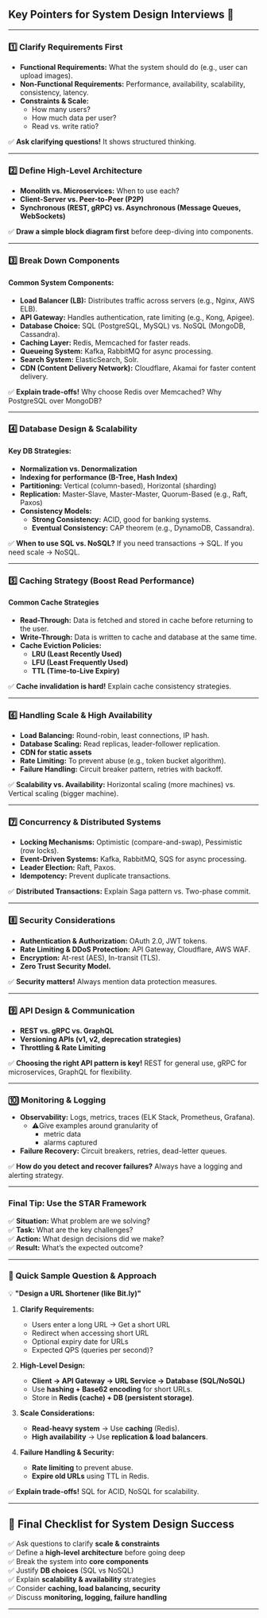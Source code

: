 ## **Key Pointers for System Design Interviews** 🚀

---

### **1️⃣ Clarify Requirements First**

- **Functional Requirements:** What the system should do (e.g., user can upload images).
- **Non-Functional Requirements:** Performance, availability, scalability, consistency, latency.
- **Constraints & Scale:**
    - How many users?
    - How much data per user?
    - Read vs. write ratio?

✅ **Ask clarifying questions!** It shows structured thinking.

---

### **2️⃣ Define High-Level Architecture**

- **Monolith vs. Microservices:** When to use each?
- **Client-Server vs. Peer-to-Peer (P2P)**
- **Synchronous (REST, gRPC) vs. Asynchronous (Message Queues, WebSockets)**

✅ **Draw a simple block diagram first** before deep-diving into components.

---

### **3️⃣ Break Down Components**

#### **Common System Components:**

- **Load Balancer (LB):** Distributes traffic across servers (e.g., Nginx, AWS ELB).
- **API Gateway:** Handles authentication, rate limiting (e.g., Kong, Apigee).
- **Database Choice:** SQL (PostgreSQL, MySQL) vs. NoSQL (MongoDB, Cassandra).
- **Caching Layer:** Redis, Memcached for faster reads.
- **Queueing System:** Kafka, RabbitMQ for async processing.
- **Search System:** ElasticSearch, Solr.
- **CDN (Content Delivery Network):** Cloudflare, Akamai for faster content delivery.

✅ **Explain trade-offs!** Why choose Redis over Memcached? Why PostgreSQL over MongoDB?

---

### **4️⃣ Database Design & Scalability**

#### **Key DB Strategies:**

- **Normalization vs. Denormalization**
- **Indexing for performance (B-Tree, Hash Index)**
- **Partitioning:** Vertical (column-based), Horizontal (sharding)
- **Replication:** Master-Slave, Master-Master, Quorum-Based (e.g., Raft, Paxos)
- **Consistency Models:**
    - **Strong Consistency:** ACID, good for banking systems.
    - **Eventual Consistency:** CAP theorem (e.g., DynamoDB, Cassandra).

✅ **When to use SQL vs. NoSQL?** If you need transactions → SQL. If you need scale → NoSQL.

---

### **5️⃣ Caching Strategy (Boost Read Performance)**

#### **Common Cache Strategies**

- **Read-Through:** Data is fetched and stored in cache before returning to the user.
- **Write-Through:** Data is written to cache and database at the same time.
- **Cache Eviction Policies:**
    - **LRU (Least Recently Used)**
    - **LFU (Least Frequently Used)**
    - **TTL (Time-to-Live Expiry)**

✅ **Cache invalidation is hard!** Explain cache consistency strategies.

---

### **6️⃣ Handling Scale & High Availability**

- **Load Balancing:** Round-robin, least connections, IP hash.
- **Database Scaling:** Read replicas, leader-follower replication.
- **CDN for static assets**
- **Rate Limiting:** To prevent abuse (e.g., token bucket algorithm).
- **Failure Handling:** Circuit breaker pattern, retries with backoff.

✅ **Scalability vs. Availability:** Horizontal scaling (more machines) vs. Vertical scaling (bigger machine).

---

### **7️⃣ Concurrency & Distributed Systems**

- **Locking Mechanisms:** Optimistic (compare-and-swap), Pessimistic (row locks).
- **Event-Driven Systems:** Kafka, RabbitMQ, SQS for async processing.
- **Leader Election:** Raft, Paxos.
- **Idempotency:** Prevent duplicate transactions.

✅ **Distributed Transactions:** Explain Saga pattern vs. Two-phase commit.

---

### **8️⃣ Security Considerations**

- **Authentication & Authorization:** OAuth 2.0, JWT tokens.
- **Rate Limiting & DDoS Protection:** API Gateway, Cloudflare, AWS WAF.
- **Encryption:** At-rest (AES), In-transit (TLS).
- **Zero Trust Security Model.**

✅ **Security matters!** Always mention data protection measures.

---

### **9️⃣ API Design & Communication**

- **REST vs. gRPC vs. GraphQL**
- **Versioning APIs (v1, v2, deprecation strategies)**
- **Throttling & Rate Limiting**

✅ **Choosing the right API pattern is key!** REST for general use, gRPC for microservices, GraphQL for flexibility.

---

### **🔟 Monitoring & Logging**

- **Observability:** Logs, metrics, traces (ELK Stack, Prometheus, Grafana).
    - ⚠️Give examples around granularity of
        - metric data
        - alarms captured
- **Failure Recovery:** Circuit breakers, retries, dead-letter queues.

✅ **How do you detect and recover failures?** Always have a logging and alerting strategy.

---

### **Final Tip: Use the STAR Framework**

✅ **Situation:** What problem are we solving?  
✅ **Task:** What are the key challenges?  
✅ **Action:** What design decisions did we make?  
✅ **Result:** What’s the expected outcome?

---

### **🔹 Quick Sample Question & Approach**

💡 **"Design a URL Shortener (like Bit.ly)"**

1. **Clarify Requirements:**
    - Users enter a long URL → Get a short URL
    - Redirect when accessing short URL
    - Optional expiry date for URLs
    - Expected QPS (queries per second)?

2. **High-Level Design:**
    - **Client → API Gateway → URL Service → Database (SQL/NoSQL)**
    - Use **hashing + Base62 encoding** for short URLs.
    - Store in **Redis (cache) + DB (persistent storage)**.

3. **Scale Considerations:**
    - **Read-heavy system** → Use **caching** (Redis).
    - **High availability** → Use **replication & load balancers**.

4. **Failure Handling & Security:**
    - **Rate limiting** to prevent abuse.
    - **Expire old URLs** using TTL in Redis.

✅ **Explain trade-offs!** SQL for ACID, NoSQL for scalability.

---

## **🚀 Final Checklist for System Design Success**

✅ Ask questions to clarify **scale & constraints**  
✅ Define a **high-level architecture** before going deep  
✅ Break the system into **core components**  
✅ Justify **DB choices** (SQL vs NoSQL)  
✅ Explain **scalability & availability** strategies  
✅ Consider **caching, load balancing, security**  
✅ Discuss **monitoring, logging, failure handling**

---
